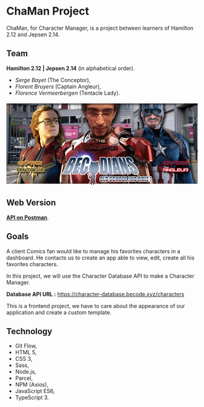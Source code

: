 # ChaMan Project

ChaMan, for Character Manager, is a project between learners of Hamilton 2.12 and Jepsen 2.14.

## Team
**Hamilton 2.12 | Jepsen 2.14** (in alphabetical order).
* *Serge Bayet* (The Conceptor),
* *Florent Bruyers* (Captain Angleur),
* *Florence Vermeerbergen* (Tentacle Lady).

![BeCodians Logo](/images/becodians.png)

## Web Version
[__API on Postman__](chaman.postman.co).

## Goals
A client Comics fan would like to manage his favorites characters in a dashboard. He contacts us to create an app able to view, edit, create all his favorites characters.

In this project, we will use the Character Database API to make a Character Manager.

__Database API URL :__ https://character-database.becode.xyz/characters 

This is a frontend project, we have to care about the appearance of our application and create a custom template.

## Technology
* Git Flow,
* HTML 5,
* CSS 3,
* Sass,
* Node.js,
* Parcel,
* NPM (Axios),
* JavaScript ES6,
* TypeScript 3.


